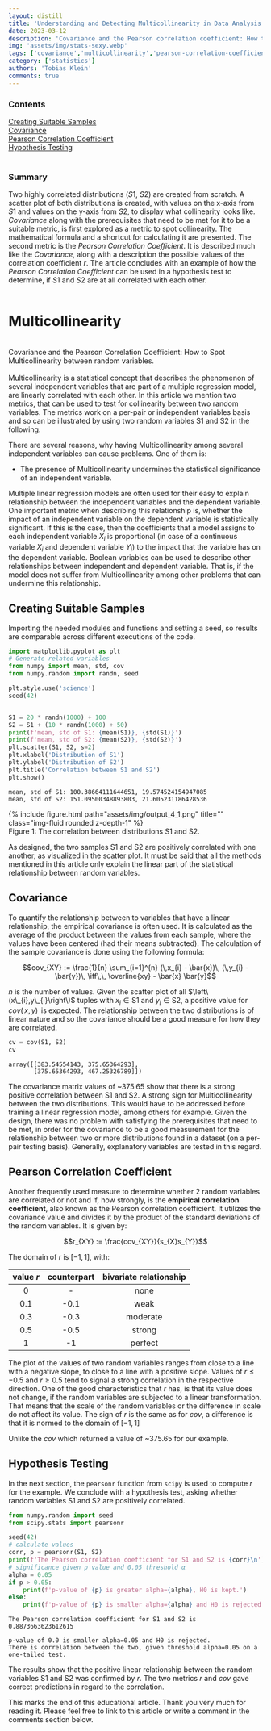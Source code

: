 ```yaml
---
layout: distill
title: 'Understanding and Detecting Multicollinearity in Data Analysis'
date: 2023-03-12
description: 'Covariance and the Pearson correlation coefficient: How to spot multicollinearity between random variables.'
img: 'assets/img/stats-sexy.webp'
tags: ['covariance','multicollinearity','pearson-correlation-coefficient','random-variable','statistics']
category: ['statistics']
authors: 'Tobias Klein'
comments: true
---
```

<d-contents>
  <nav class="l-text figcaption">
  <h3>Contents</h3>
    <div class="no-math"><a href="#creating-suitable-samples">Creating Suitable Samples</a></div>
    <div class="no-math"><a href="#covariance">Covariance</a></div>
    <div class="no-math"><a href="#pearson-correlation-coefficient">Pearson Correlation Coefficient</a></div>
    <div class="no-math"><a href="#hypothesis-testing">Hypothesis Testing</a></div>
  </nav>
</d-contents>
<br>

### Summary
Two highly correlated distributions ($S1$, $S2$) are created
from scratch.  A scatter plot of both distributions is created,
with values on the x-axis from $S1$ and values on the y-axis from $S2$, to
display what collinearity looks like. *Covariance* along with the prerequisites
that need to be met for it to be a suitable metric, is first explored as a
metric to spot collinearity. The mathematical formula and a shortcut for
calculating it are presented. The second metric is the *Pearson Correlation
Coefficient*. It is described much like the *Covariance*, along with a
description the possible values of the correlation coefficient $r$. The article
concludes with an example of how the *Pearson Correlation Coefficient* can be
used in a hypothesis test to determine, if $S1$ and $S2$ are at all correlated
with each other.<br>
<br>
# Multicollinearity
<br>
Covariance and the Pearson Correlation Coefficient: How to Spot
Multicollinearity between random variables.<br>
<br>
Multicollinearity is a statistical concept that describes the phenomenon of
several independent variables that are part of a multiple regression model, are
linearly correlated with each other.  In this article we mention two metrics,
that can be used to test for collinearity between two random variables. The
metrics work on a per-pair or independent variables basis and so can be
illustrated by using two random variables S1 and S2 in the following.  
  
There are several reasons, why having Multicollinearity among several
independent variables can cause problems. One of them is:  
- The presence of Multicollinearity undermines the statistical significance of an independent variable.
  
Multiple linear regression models are often used for their easy to explain
relationship between the independent variables and the dependent variable. One
important metric when describing this relationship is, whether the impact of an
independent variable on the dependent variable is statistically significant. If
this is the case, then the coefficients that a model assigns to each
independent variable $X_{i}$ is proportional (in case of a continuous variable
$X_{i}$ and dependent variable $Y_{i}$) to the impact that the variable has on
the dependent variable. Boolean variables can be used to describe other
relationships between independent and dependent variable. That is, if the model
does not suffer from Multicollinearity among other problems that can undermine
this relationship.


## Creating Suitable Samples


Importing the needed modules and functions and setting a seed, so results are
comparable across different executions of the code.


```python
import matplotlib.pyplot as plt
# Generate related variables
from numpy import mean, std, cov
from numpy.random import randn, seed

plt.style.use('science')
seed(42)


S1 = 20 * randn(1000) + 100
S2 = S1 + (10 * randn(1000) + 50)
print(f'mean, std of S1: {mean(S1)}, {std(S1)}')
print(f'mean, std of S2: {mean(S2)}, {std(S2)}')
plt.scatter(S1, S2, s=2)
plt.xlabel('Distribution of S1')
plt.ylabel('Distribution of S2')
plt.title('Correlation between S1 and S2')
plt.show()

```

    mean, std of S1: 100.38664111644651, 19.574524154947085
    mean, std of S2: 151.09500348893803, 21.605231186428536



<div class="row">
    <div class="col-sm mt-3 mt-md-0">
        {% include figure.html path="assets/img/output_4_1.png" title="" class="img-fluid rounded z-depth-1" %}
    </div>
</div>
<div class="caption">
        Figure 1: The correlation between distributions S1 and S2.
</div>


As designed, the two samples S1 and S2 are positively correlated with one
another, as visualized in the scatter plot. It must be said that all the
methods mentioned in this article only explain the linear part of the
statistical relationship between random variables.

## Covariance
To quantify the relationship between to variables that have a linear
relationship, the empirical covariance is often used. It is calculated as the
average of the product between the values from each sample, where the values
have been centered (had their means subtracted). The calculation of the sample
covariance is done using the following formula:

$$cov_{XY} := \frac{1}{n} \sum_{i=1}^{n} (\,x_{i} - \bar{x})\, (\,y_{i} - \bar{y})\, \iff\,\, \overline{xy} - \bar{x} \bar{y}$$

$n$ is the number of values. Given the scatter plot of all
$\left\(x\_{i},y\_{i}\right\)$ tuples with $x_{i}\in\mathrm{S1}$ and 
$y_{i}\in\mathrm{S2}$, a positive value for $cov(\,x,y)\,$ is expected. The
relationship between the two distributions is of linear nature and so the
covariance should be a good measure for how they are correlated.



```python
cv = cov(S1, S2)
cv

```




    array([[383.54554143, 375.65364293],
           [375.65364293, 467.25326789]])



The covariance matrix values of ~375.65 show that there is a strong positive
correlation between S1 and S2. A strong sign for Multicollinearity between the
two distributions. This would have to be addressed before training a linear
regression model, among others for example. Given the design, there was no
problem with satisfying the prerequisites that need to be met, in order for the
covariance to be a good measurement for the relationship between two or more
distributions found in a dataset (on a per-pair testing basis). Generally,
explanatory variables are tested in this regard.


## Pearson Correlation Coefficient
Another frequently used measure to determine whether 2 random variables are
correlated or not and if, how strongly, is the **empirical correlation
coefficient**, also known as the Pearson correlation coefficient. It utilizes
the covariance value and divides it by the product of the standard deviations of
the random variables. It is given by:

$$r_{XY} := \frac{cov_{XY}}{s_{X}s_{Y}}$$

The domain of $r$ is $[-1,1]$, with:

| value $r$ | counterpart | bivariate relationship |
|:---------:|:-----------:|:----------------------:|
|     0     |      -      |          none          |
|    0.1    |     -0.1    |          weak          |
|    0.3    |     -0.3    |        moderate        |
|    0.5    |     -0.5    |         strong         |
|     1     |      -1     |         perfect        |



The plot of the values of two random variables ranges from close to a line with
a negative slope, to close to a line with a positive slope. Values of $r\le-0.5$
and $r\ge0.5$ tend to signal a strong correlation in the respective direction.
One of the good characteristics that $r$ has, is that its value does not
change, if the random variables are subjected to a linear transformation.  That
means that the scale of the random variables or the difference in scale do not
affect its value. The sign of $r$ is the same as for $cov$, a difference is that
it is normed to the domain of $[-1,1]$ 

Unlike the $cov$ which returned a value of ~375.65 for our example.



## Hypothesis Testing
In the next section, the `pearsonr` function from `scipy` is used to compute $r$
for the example. We conclude with a hypothesis test, asking whether random
variables S1 and S2 are positively correlated.



```python
from numpy.random import seed
from scipy.stats import pearsonr

seed(42)
# calculate values
corr, p = pearsonr(S1, S2)
print(f'The Pearson correlation coefficient for S1 and S2 is {corr}\n')
# significance given p value and 0.05 threshold α
alpha = 0.05
if p > 0.05:
	print(f'p-value of {p} is greater alpha={alpha}, H0 is kept.')
else:
	print(f'p-value of {p} is smaller alpha={alpha} and H0 is rejected.\nThere is correlation between the two, given threshold alpha={alpha} on a one-tailed test.')

```

    The Pearson correlation coefficient for S1 and S2 is 0.8873663623612615
    
    p-value of 0.0 is smaller alpha=0.05 and H0 is rejected.
    There is correlation between the two, given threshold alpha=0.05 on a one-tailed test.


The results show that the positive linear relationship between the random
variables S1 and S2 was confirmed by $r$. The two metrics $r$ and $cov$ gave
correct predictions in regard to the correlation.

This marks the end of this educational article. Thank you very much for reading
it. Please feel free to link to this article or write a comment in the comments
section below.
